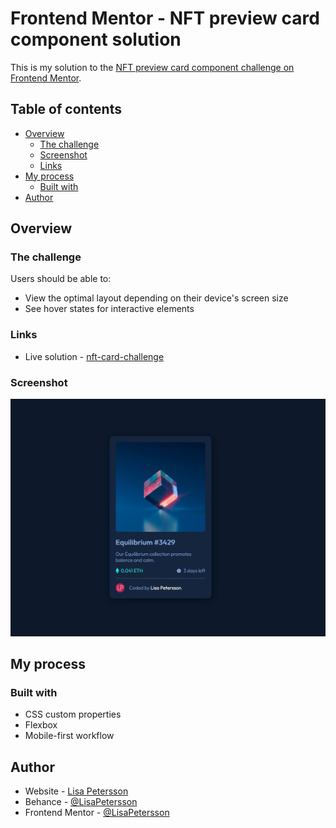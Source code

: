 # Frontend Mentor - NFT preview card component solution

This is my solution to the [NFT preview card component challenge on Frontend Mentor](https://www.frontendmentor.io/challenges/nft-preview-card-component-SbdUL_w0U).

## Table of contents

- [Overview](#overview)
  - [The challenge](#the-challenge)
  - [Screenshot](#screenshot)
  - [Links](#links)
- [My process](#my-process)
  - [Built with](#built-with)
- [Author](#author)

## Overview

### The challenge

Users should be able to:

- View the optimal layout depending on their device's screen size
- See hover states for interactive elements

### Links

- Live solution - [nft-card-challenge](https://lisapetersson.github.io/nft-card-challenge/)


### Screenshot

![](./screenshot.jpg)

## My process

### Built with

- CSS custom properties
- Flexbox
- Mobile-first workflow

## Author

- Website - [Lisa Petersson](https://www.lisapetersson.se)
- Behance - [@LisaPetersson](https://www.behance.net/lisapetersson)
- Frontend Mentor - [@LisaPetersson](https://www.frontendmentor.io/profile/LisaPetersson)
